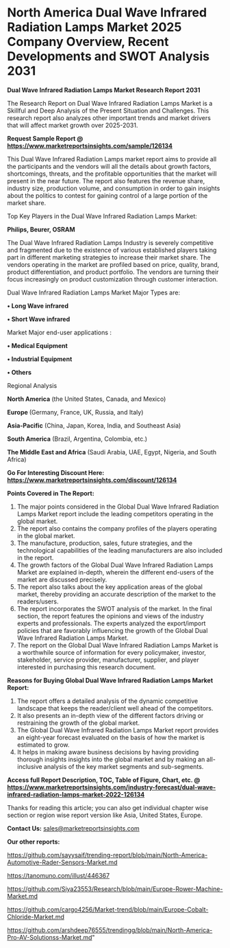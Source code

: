 # North America Dual Wave Infrared Radiation Lamps Market 2025 Company Overview, Recent Developments and SWOT Analysis 2031

<strong>Dual Wave Infrared Radiation Lamps Market Research Report 2031</strong>

The Research Report on Dual Wave Infrared Radiation Lamps Market is a Skillful and Deep Analysis of the Present Situation and Challenges. This research report also analyzes other important trends and market drivers that will affect market growth over 2025-2031.

<strong>Request Sample Report @ <a href=https://www.marketreportsinsights.com/sample/126134>https://www.marketreportsinsights.com/sample/126134</a></strong>

This Dual Wave Infrared Radiation Lamps market report aims to provide all the participants and the vendors will all the details about growth factors, shortcomings, threats, and the profitable opportunities that the market will present in the near future. The report also features the revenue share, industry size, production volume, and consumption in order to gain insights about the politics to contest for gaining control of a large portion of the market share.

Top Key Players in the Dual Wave Infrared Radiation Lamps Market:

<strong>Philips, Beurer, OSRAM</strong>

The Dual Wave Infrared Radiation Lamps Industry is severely competitive and fragmented due to the existence of various established players taking part in different marketing strategies to increase their market share. The vendors operating in the market are profiled based on price, quality, brand, product differentiation, and product portfolio. The vendors are turning their focus increasingly on product customization through customer interaction.

Dual Wave Infrared Radiation Lamps Market Major Types are:

<strong>• Long Wave infrared

• Short Wave infrared</strong>

Market Major end-user applications :

<strong>• Medical Equipment

• Industrial Equipment

• Others</strong>

Regional Analysis

</u><strong><b>North America</b></strong> (the United States, Canada, and Mexico)

<strong><b>Europe </b></strong>(Germany, France, UK, Russia, and Italy)

<strong><b>Asia-Pacific</b></strong> (China, Japan, Korea, India, and Southeast Asia)

<strong><b>South America</b></strong> (Brazil, Argentina, Colombia, etc.)

<strong><b>The Middle East and Africa</b></strong> (Saudi Arabia, UAE, Egypt, Nigeria, and South Africa)

<strong>Go For Interesting Discount Here: <a href=https://www.marketreportsinsights.com/discount/126134>https://www.marketreportsinsights.com/discount/126134</a></strong>

<strong>Points Covered in The Report:</strong>
<ol>
  <li>The major points considered in the Global Dual Wave Infrared Radiation Lamps Market report include the leading competitors operating in the global market.</li>
  <li>The report also contains the company profiles of the players operating in the global market.</li>
  <li>The manufacture, production, sales, future strategies, and the technological capabilities of the leading manufacturers are also included in the report.</li>
  <li>The growth factors of the Global Dual Wave Infrared Radiation Lamps Market are explained in-depth, wherein the different end-users of the market are discussed precisely.</li>
  <li>The report also talks about the key application areas of the global market, thereby providing an accurate description of the market to the readers/users.</li>
  <li>The report incorporates the SWOT analysis of the market. In the final section, the report features the opinions and views of the industry experts and professionals. The experts analyzed the export/import policies that are favorably influencing the growth of the Global Dual Wave Infrared Radiation Lamps Market.</li>
  <li>The report on the Global Dual Wave Infrared Radiation Lamps Market is a worthwhile source of information for every policymaker, investor, stakeholder, service provider, manufacturer, supplier, and player interested in purchasing this research document.</li>
</ol>
<strong>Reasons for Buying Global Dual Wave Infrared Radiation Lamps Market Report:</strong>

<ol>
  <li>The report offers a detailed analysis of the dynamic competitive landscape that keeps the reader/client well ahead of the competitors.</li>
  <li>It also presents an in-depth view of the different factors driving or restraining the growth of the global market.</li>
  <li>The Global Dual Wave Infrared Radiation Lamps Market report provides an eight-year forecast evaluated on the basis of how the market is estimated to grow.</li>
  <li>It helps in making aware business decisions by having providing thorough insights insights into the global market and by making an all-inclusive analysis of the key market segments and sub-segments.</li>
</ol>
<strong>Access full Report Description, TOC, Table of Figure, Chart, etc. @ <a href=https://www.marketreportsinsights.com/industry-forecast/dual-wave-infrared-radiation-lamps-market-2022-126134>https://www.marketreportsinsights.com/industry-forecast/dual-wave-infrared-radiation-lamps-market-2022-126134</a></strong>


Thanks for reading this article; you can also get individual chapter wise section or region wise report version like Asia, United States, Europe.

<strong>Contact Us:</strong>
sales@marketreportsinsights.com

<strong>Our other reports:</strong>

<a href=https://github.com/sayysaif/trending-report/blob/main/North-America-Automotive-Rader-Sensors-Market.md>https://github.com/sayysaif/trending-report/blob/main/North-America-Automotive-Rader-Sensors-Market.md</a>

<a href=https://tanomuno.com/illust/446367>https://tanomuno.com/illust/446367</a>

<a href=https://github.com/Siya23553/Research/blob/main/Europe-Rower-Machine-Market.md>https://github.com/Siya23553/Research/blob/main/Europe-Rower-Machine-Market.md</a>

<a href=https://github.com/cargo4256/Market-trend/blob/main/Europe-Cobalt-Chloride-Market.md>https://github.com/cargo4256/Market-trend/blob/main/Europe-Cobalt-Chloride-Market.md</a>

<a href=https://github.com/arshdeep76555/trendingg/blob/main/North-America-Pro-AV-Solutionss-Market.md>https://github.com/arshdeep76555/trendingg/blob/main/North-America-Pro-AV-Solutionss-Market.md</a>"
